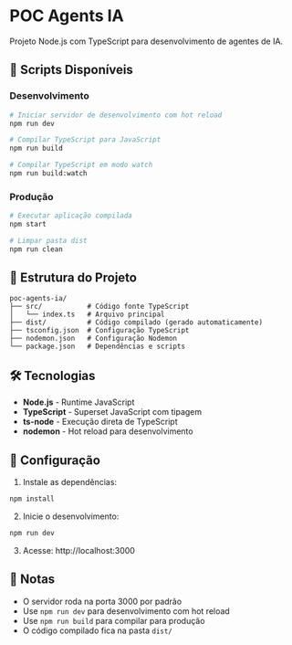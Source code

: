 # POC Agents IA

Projeto Node.js com TypeScript para desenvolvimento de agentes de IA.

## 🚀 Scripts Disponíveis

### Desenvolvimento
```bash
# Iniciar servidor de desenvolvimento com hot reload
npm run dev

# Compilar TypeScript para JavaScript
npm run build

# Compilar TypeScript em modo watch
npm run build:watch
```

### Produção
```bash
# Executar aplicação compilada
npm start

# Limpar pasta dist
npm run clean
```

## 📁 Estrutura do Projeto

```
poc-agents-ia/
├── src/           # Código fonte TypeScript
│   └── index.ts   # Arquivo principal
├── dist/          # Código compilado (gerado automaticamente)
├── tsconfig.json  # Configuração TypeScript
├── nodemon.json   # Configuração Nodemon
└── package.json   # Dependências e scripts
```

## 🛠️ Tecnologias

- **Node.js** - Runtime JavaScript
- **TypeScript** - Superset JavaScript com tipagem
- **ts-node** - Execução direta de TypeScript
- **nodemon** - Hot reload para desenvolvimento

## 🔧 Configuração

1. Instale as dependências:
```bash
npm install
```

2. Inicie o desenvolvimento:
```bash
npm run dev
```

3. Acesse: http://localhost:3000

## 📝 Notas

- O servidor roda na porta 3000 por padrão
- Use `npm run dev` para desenvolvimento com hot reload
- Use `npm run build` para compilar para produção
- O código compilado fica na pasta `dist/`
